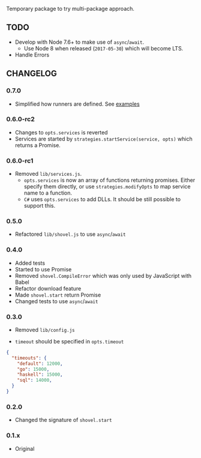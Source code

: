Temporary package to try multi-package approach.


## TODO

- Develop with Node 7.6+ to make use of `async`/`await`.
  - Use Node 8 when released (`2017-05-30`) which will become LTS.
- Handle Errors
  
## CHANGELOG

### 0.7.0
  - Simplified how runners are defined. See [examples](examples/)

### 0.6.0-rc2
  - Changes to `opts.services` is reverted
  - Services are started by `strategies.startService(service, opts)` which returns a Promise.

### 0.6.0-rc1

- Removed `lib/services.js`.
  - `opts.services` is now an array of functions returning promises.
    Either specify them directly, or use `strategies.modifyOpts` to map service name to a function.
  - `C#` uses `opts.services` to add DLLs.
    It should be still possible to support this.

### 0.5.0

- Refactored `lib/shovel.js` to use `async`/`await`

### 0.4.0

- Added tests
- Started to use Promise
- Removed `shovel.CompileError` which was only used by JavaScript with Babel
- Refactor download feature
- Made `shovel.start` return Promise
- Changed tests to use `async`/`await`

### 0.3.0

- Removed `lib/config.js`

- `timeout` should be specified in `opts.timeout`

```json
{
  "timeouts": {
    "default": 12000,
    "go": 15000,
    "haskell": 15000,
    "sql": 14000,
  }
}
```

### 0.2.0

- Changed the signature of `shovel.start`


### 0.1.x

- Original

